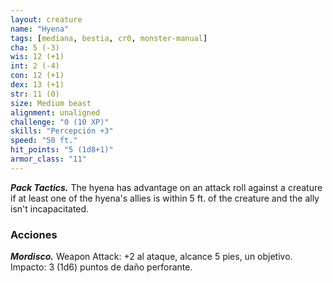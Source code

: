 ```yaml
---
layout: creature
name: "Hyena"
tags: [mediana, bestia, cr0, monster-manual]
cha: 5 (-3)
wis: 12 (+1)
int: 2 (-4)
con: 12 (+1)
dex: 13 (+1)
str: 11 (0)
size: Medium beast
alignment: unaligned
challenge: "0 (10 XP)"
skills: "Percepción +3"
speed: "50 ft."
hit_points: "5 (1d8+1)"
armor_class: "11"
---
```


***Pack Tactics.*** The hyena has advantage on an attack roll against a creature if at least one of the hyena's allies is within 5 ft. of the creature and the ally isn't incapacitated.

### Acciones

***Mordisco.*** Weapon Attack: +2 al ataque, alcance 5 pies, un objetivo. Impacto: 3 (1d6) puntos de daño perforante.